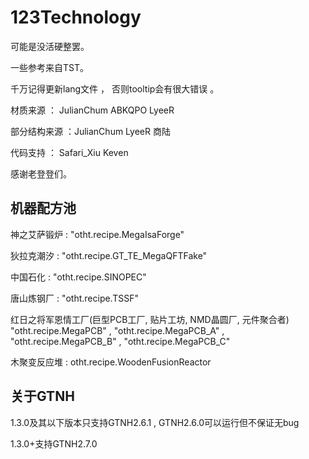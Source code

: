 # **123Technology**
可能是没活硬整罢。

一些参考来自TST。

千万记得更新lang文件 ， 否则tooltip会有很大错误 。

材质来源 ： JulianChum  ABKQPO  LyeeR

部分结构来源 ：JulianChum LyeeR 商陆

代码支持 ： Safari_Xiu Keven

感谢老登登们。
## **机器配方池**
神之艾萨锻炉 : "otht.recipe.MegaIsaForge"

狄拉克潮汐 : "otht.recipe.GT_TE_MegaQFTFake"

中国石化 : "otht.recipe.SINOPEC"

唐山炼钢厂 : "otht.recipe.TSSF"

红日之将军恩情工厂(巨型PCB工厂, 贴片工坊, NMD晶圆厂, 元件聚合者) "otht.recipe.MegaPCB" , "otht.recipe.MegaPCB_A" , "otht.recipe.MegaPCB_B" , "otht.recipe.MegaPCB_C"

木聚变反应堆 : otht.recipe.WoodenFusionReactor

## **关于GTNH**

1.3.0及其以下版本只支持GTNH2.6.1 , GTNH2.6.0可以运行但不保证无bug

1.3.0+支持GTNH2.7.0
